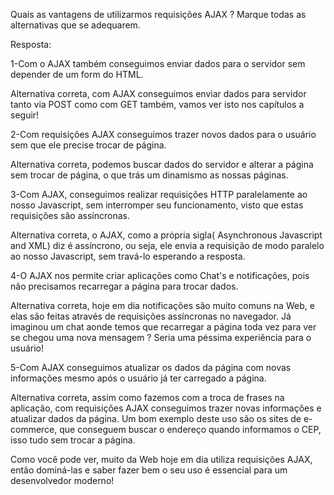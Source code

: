 Quais as vantagens de utilizarmos requisições AJAX ? Marque todas as alternativas que se adequarem.

Resposta:

1-Com o AJAX também conseguimos enviar dados para o servidor sem depender de um form do HTML.


Alternativa correta, com AJAX conseguimos enviar dados para servidor tanto via POST como com GET também, vamos ver isto nos capítulos a seguir!


2-Com requisições AJAX conseguimos trazer novos dados para o usuário sem que ele precise trocar de página.


Alternativa correta, podemos buscar dados do servidor e alterar a página sem trocar de página, o que trás um dinamismo as nossas páginas.


3-Com AJAX, conseguimos realizar requisições HTTP paralelamente ao nosso Javascript, sem interromper seu funcionamento, visto que estas requisições são assíncronas.


Alternativa correta, o AJAX, como a própria sigla( Asynchronous Javascript and XML) diz é assíncrono, ou seja, ele envia a requisição de modo paralelo ao nosso Javascript, sem travá-lo esperando a resposta.


4-O AJAX nos permite criar aplicações como Chat's e notificações, pois não precisamos recarregar a página para trocar dados.


Alternativa correta, hoje em dia notificações são muito comuns na Web, e elas são feitas através de requisições assíncronas no navegador. Já imaginou um chat aonde temos que recarregar a página toda vez para ver se chegou uma nova mensagem ? Seria uma péssima experiência para o usuário!

5-Com AJAX conseguimos atualizar os dados da página com novas informações mesmo após o usuário já ter carregado a página.


Alternativa correta, assim como fazemos com a troca de frases na aplicação, com requisições AJAX conseguimos trazer novas informações e atualizar dados da página. Um bom exemplo deste uso são os sites de e-commerce, que conseguem buscar o endereço quando informamos o CEP, isso tudo sem trocar a página.

Como você pode ver, muito da Web hoje em dia utiliza requisições AJAX, então dominá-las e saber fazer bem o seu uso é essencial para um desenvolvedor moderno!
